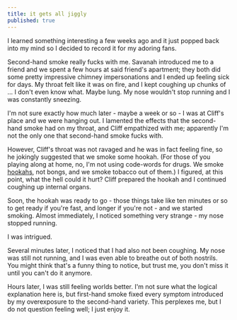 ```yaml
---
title: it gets all jiggly
published: true
---
```


I learned something interesting a few weeks ago and it just popped back
into my mind so I decided to record it for my adoring fans.

Second-hand smoke really fucks with me. Savanah introduced me to a
friend and we spent a few hours at said friend's apartment; they both
did some pretty impressive chimney impersonations and I ended up feeling
sick for days. My throat felt like it was on fire, and I kept coughing
up chunks of ... I don't even know what. Maybe lung. My nose wouldn't
stop running and I was constantly sneezing.

I'm not sure exactly how much later - maybe a week or so - I was at
Cliff's place and we were hanging out. I lamented the effects that the
second-hand smoke had on my throat, and Cliff empathized with me;
apparently I'm not the only one that second-hand smoke fucks with.

However, Cliff's throat was not ravaged and he was in fact feeling fine,
so he jokingly suggested that we smoke some hookah. (For those of you
playing along at home, no, I'm not using code-words for drugs. We smoke
[hookahs][], not bongs, and we smoke tobacco out of them.) I figured, at
this point, what the hell could it hurt? Cliff prepared the hookah and I
continued coughing up internal organs.

Soon, the hookah was ready to go - those things take like ten minutes or
so to get ready if you're fast, and longer if you're not - and we
started smoking. Almost immediately, I noticed something very strange -
my nose stopped running.

I was intrigued.

Several minutes later, I noticed that I had also not been coughing. My
nose was still not running, and I was even able to breathe out of both
nostrils. You might think that's a funny thing to notice, but trust me,
you don't miss it until you can't do it anymore.

Hours later, I was still feeling worlds better. I'm not sure what the
logical explanation here is, but first-hand smoke fixed every symptom
introduced by my overexposure to the second-hand variety. This perplexes
me, but I do not question feeling well; I just enjoy it.

  [hookahs]: http://en.wikipedia.org/wiki/Hookah
